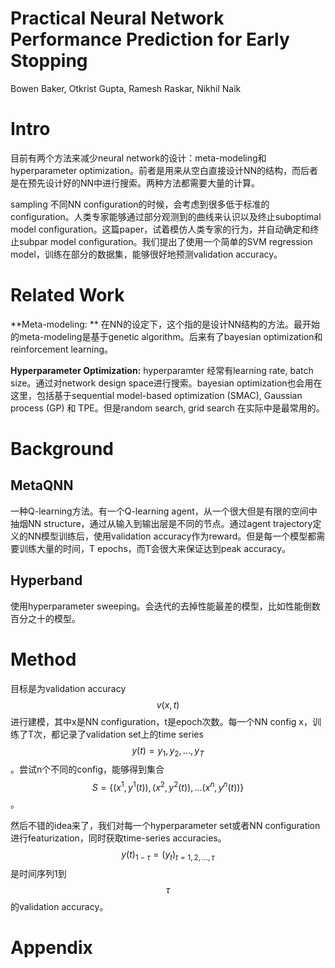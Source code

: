 # Practical Neural Network Performance Prediction for Early Stopping

Bowen Baker, Otkrist Gupta, Ramesh Raskar, Nikhil Naik

# Intro

目前有两个方法来减少neural network的设计：meta-modeling和hyperparameter optimization。前者是用来从空白直接设计NN的结构，而后者是在预先设计好的NN中进行搜索。两种方法都需要大量的计算。

sampling 不同NN configuration的时候，会考虑到很多低于标准的configuration。人类专家能够通过部分观测到的曲线来认识以及终止suboptimal model configuration。这篇paper，试着模仿人类专家的行为，并自动确定和终止subpar model configuration。我们提出了使用一个简单的SVM regression model，训练在部分的数据集，能够很好地预测validation accuracy。

# Related Work

**Meta-modeling: ** 在NN的设定下，这个指的是设计NN结构的方法。最开始的meta-modeling是基于genetic algorithm。后来有了bayesian optimization和reinforcement learning。

**Hyperparameter Optimization:** hyperparamter 经常有learning rate, batch size。通过对network design space进行搜索。bayesian optimization也会用在这里，包括基于sequential model-based optimization (SMAC), Gaussian process (GP) 和 TPE。但是random search, grid search 在实际中是最常用的。

# Background

## MetaQNN

一种Q-learning方法。有一个Q-learning agent，从一个很大但是有限的空间中抽烟NN structure，通过从输入到输出层是不同的节点。通过agent trajectory定义的NN模型训练后，使用validation accuracy作为reward。但是每一个模型都需要训练大量的时间，T epochs，而T会很大来保证达到peak accuracy。

## Hyperband

使用hyperparameter sweeping。会迭代的去掉性能最差的模型，比如性能倒数百分之十的模型。

# Method

目标是为validation accuracy $$v(x,t)$$ 进行建模，其中x是NN configuration，t是epoch次数。每一个NN config x，训练了T次，都记录了validation set上的time series $$y(t) = y_1, y_2, ..., y_T$$。尝试n个不同的config，能够得到集合$$S = \{ (x^1, y^1(t)), (x^2, y^2(t)), ... (x^n, y^n(t)) \}$$。

然后不错的idea来了，我们对每一个hyperparameter set或者NN configuration进行featurization，同时获取time-series accuracies。$$y(t)_{1-\tau} = (y_t)_{t=1,2,...,\tau} $$是时间序列1到$$\tau$$的validation accuracy。

# Appendix

